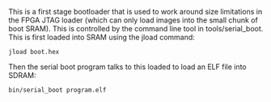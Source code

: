 This is a first stage bootloader that is used to work around size limitations in
the FPGA JTAG loader (which can only load images into the small chunk of
boot SRAM).  This is controlled by the command line tool in tools/serial_boot. This
is first loaded into SRAM using the jload command:

    jload boot.hex

Then the serial boot program talks to this loaded to load an ELF file into SDRAM:

    bin/serial_boot program.elf

